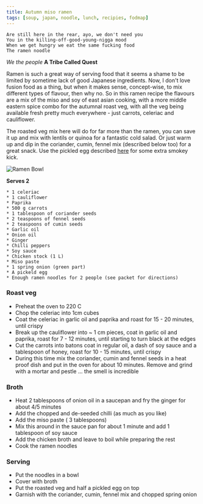 ```yaml
---
title: Autumn miso ramen
tags: [soup, japan, noodle, lunch, recipies, fodmap]
---
```


	Are still here in the rear, ayo, we don't need you
	You in the killing-off-good-young-nigga mood
	When we get hungry we eat the same fucking food
	The ramen noodle
	
*We the people* **A Tribe Called Quest**
	
Ramen is such a great way of serving food that it seems a shame to be limited by sometime lack of good Japanese ingredients. Now, I don't love fusion food as a thing, but when it makes sense, concept-wise, to mix different types of flavour, then why no. So in this ramen recipe the flavours are a mix of the miso and soy of east asian cooking, with a more middle eastern spice combo for the autumnal roast veg, with all the veg being available fresh pretty much everywhere - just carrots, celeriac and cauliflower.

The roasted veg mix here will do for far more than the ramen, you can save it up and mix with lentils or quinoa for a fantastic cold salad. Or just warm up and dip in the coriander, cumin, fennel mix (described below too) for a great snack. Use the pickled egg described [here](https://fodblog.github.io/2018/porter-pickled-eggs/) for some extra smokey kick.

![Ramen Bowl]({{https://fodblog.github.io/}}/assets/pictures/roast-veg-raman.jpg)

**Serves 2**

	* 1 celeriac
	* 1 cauliflower
	* Paprika
	* 500 g carrots
	* 1 tablespoon of coriander seeds
	* 2 teaspoons of fennel seeds
	* 2 teaspoons of cumin seeds
	* Garlic oil
	* Onion oil
	* Ginger
	* Chilli peppers
	* Soy sauce
	* Chicken stock (1 L)
	* Miso paste
	* 1 spring onion (green part)
	* A pickeld egg
	* Enough ramen noodles for 2 people (see packet for directions)

### Roast veg

* Preheat the oven to 220 C
* Chop the celeriac into 1cm cubes
* Coat the celeriac in garlic oil and paprika and roast for 15 - 20 minutes, until crispy
* Break up the cauliflower into ~ 1 cm pieces, coat in garlic oil and paprika, roast for 7 - 12 minutes, until starting to turn black at the edges
* Cut the carrots into batons coat in regular oil, a dash of soy sauce and a tablespoon of honey, roast for 10 - 15 minutes, until crispy
* During this time mix the coriander, cumin and fennel seeds in a heat proof dish and put in the oven for about 10 minutes. Remove and grind with a mortar and pestle ... the smell is incredible

### Broth

* Heat 2 tablespoons of onion oil in a saucepan and fry the ginger for about 4/5 minutes
* Add the chopped and de-seeded chilli (as much as you like)
* Add the miso paste ( 3 tablespoons)
* Mix this around in the sauce pan for about 1 minute and add 1 tablespoon of soy sauce
* Add the chicken broth and leave to boil while preparing the rest
* Cook the ramen noodles

### Serving

* Put the noodles in a bowl
* Cover with broth
* Put the roasted veg and half a pickled egg on top
* Garnish with the coriander, cumin, fennel mix and chopped spring onion
